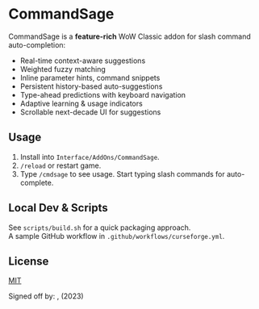 # CommandSage

CommandSage is a **feature-rich** WoW Classic addon for slash command auto-completion:

- Real-time context-aware suggestions
- Weighted fuzzy matching
- Inline parameter hints, command snippets
- Persistent history-based auto-suggestions
- Type-ahead predictions with keyboard navigation
- Adaptive learning & usage indicators
- Scrollable next-decade UI for suggestions

## Usage

1. Install into `Interface/AddOns/CommandSage`.
2. `/reload` or restart game.
3. Type `/cmdsage` to see usage. Start typing slash commands for auto-complete.

## Local Dev & Scripts
See `scripts/build.sh` for a quick packaging approach.  
A sample GitHub workflow in `.github/workflows/curseforge.yml`.

## License
[MIT](./LICENSE)

Signed off by: <Your Name>, <Your Email> (2023)
